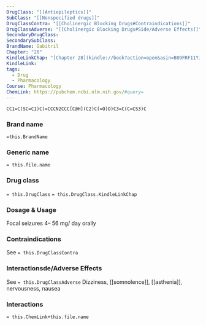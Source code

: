 ```yaml
---
DrugClass: "[[Antiepileptics]]"
SubClass: "[[Nonspecified drugs]]"
DrugClassContra: "[[Cholinergic Blocking Drugs#Contraindications]]"
DrugClassAdverse: "[[Cholinergic Blocking Drugs#Side/Adverse Effects]]"
SecondaryDrugClass: 
SecondarySubClass: 
BrandName: Gabitril
Chapter: "28"
KindleLinkChap: "[Chapter 28](kindle://book?action=open&asin=B09FRF11YJ&location=14677)"
KindleLink: 
tags:
  - Drug
  - Pharmacology
Course: Pharmacology
ChemLink: https://pubchem.ncbi.nlm.nih.gov/#query=
---
```

```smiles
CC1=C(SC=C1)C(=CCCN2CCC[C@H](C2)C(=O)O)C3=C(C=CS3)C
```

### Brand name
`=this.BrandName`

### Generic name
`= this.file.name`

### Drug class 
`= this.DrugClass`
	`= this.DrugClass.KindleLinkChap`

### Dosage & Usage
 Focal seizures
4– 56 mg/ day orally

### Contraindications
See `= this.DrugClassContra`

### Interactionsde/Adverse Effects
See `= this.DrugClassAdverse`
Dizziness, [[somnolence]], [[asthenia]], nervousness, nausea
 
### Interactions

`= this.ChemLink+this.file.name`


